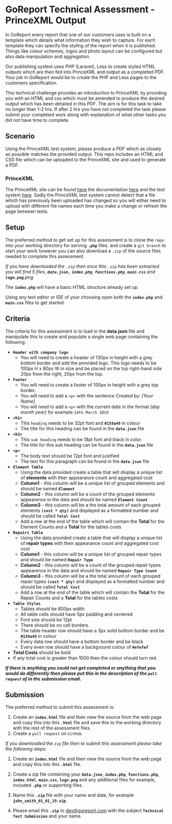 # GoReport Technical Assessment - PrinceXML Output

In GoReport every report that one of our customers uses is built on a template which details what information they wish to capture. For each template they can specify the styling of the report when it is published. Things like colour schemes, logos and photo layout can be configured but also data manipulation and aggregation.

Our publishing system uses PHP (Laravel), Less to create styled HTML outputs which are then fed into PrinceXML and output as a completed PDF. Your job in GoReport would be to create the PHP and Less pages to the customers specification.

This technical challenge provides an introduction to PrinceXML by providing you with an HTML and css which must be amended to produce the desired output which has been detailed in this PDF. The aim is for this task to take no longer than 1-2 hrs. If after 2 hrs you have not completed the task please submit your completed work along with explanation of what other tasks you did not have time to complete.

## Scenario

Using the PrinceXML test system, please produce a PDF which as closely as possible matches the provided output. This repo includes an HTML and CSS file which can be uploaded to the PrinceXML site and used to generate a PDF.

### PrinceXML

The PrinceXML site can be found [here](https://www.princexml.com/) the documentation [here](https://www.princexml.com/doc/intro-userguide/) and the test system [here](https://www.princexml.com/try/). Sadly the PrinceXML test system cannot detect that a file which has previously been uploaded has changed so you will either need to upload with different file names each time you make a change or refresh the page between tests.









## Setup

The preferred method to get set up for this assessment is to clone the `repo` into your working directory for serving **`.php`** files. and create a `git branch` to start your work however you can also download a `.zip` of the source files needed to complete this assessment.

_If you have downloaded the `.zip` then once this `.zip` has been extracted you will find 5 files, **`data.json,`** **`index.php`**,  **`functions.php`**, **`main.css`** and **`logo.png`**.png_

The **`index.php`** will have a basic HTML structure already set up.

Using any text editor or IDE of your choosing open both the **`index.php`** and **`main.css`** files to get started.

## Criteria

The criteria for this assessment is to load in the **data.json** file and manipulate this to create and populate a single web page containing the following:

- **`Header with company logo`**
  - You will need to create a header of 130px in height with a grey bottom border and add the provided logo. This logo needs to be 100px H x 80px W in size and be placed on the top right-hand side 20px from the right, 20px from the top.
- **`Footer`**
  - You will need to create a footer of 100px in height with a grey top border.
  - You will need to add a `<p>` with the sentence _Created by: [Your Name]_
  - You will need to add a `<p>` with the current date in the format _[day month year]_ for example `14th March 2019`
- **`<h1>`**
  - This `heading` needs to be 32pt font and **`#159a49`** in colour
  - The title for this heading can be found in the **`data.json`** file
- **`<h3>`**
  - This `sub heading` needs to be 18pt font and black in color.
  - The title for this sub heading can be found in the **`data.json`** file
- **`<p>`**
  - The body text should be 12pt font and justified
  - The text for this paragraph can be found in the **`data.json`** file
- **`Element Table`**
  - Using the data provided create a table that will display a unique list of **elements** with thier appearance count and aggregated cost
  - **Column1** - this column will be a unique list of grouped elements and should be named **`Element`**
  - **Column2** - this column will be a count of the grouped elements appearence in the data and should be named **`Element Count`**
  - **Column3** - this column will be a the total amount of each grouped elements **`(cost * qty)`** and displayed as a formatted number and should be called **`Total Cost`**
  - Add a row at the end of the table which will contain the **Total** for the Element Counts and a **Total** for the tables costs
- **`Repairs Table`**
  - Using the data provided create a table that will display a unique list of **repair types** with their appearance count and aggregated cost
cost
  - **Column1** - this column will be a unique list of grouped repair types and should be named **`Repair Type`**
  - **Column2** - this column will be a count of the grouped repair types appearence in the data and should be named **`Repair Type Count`**
  - **Column3** - this column will be a the total amount of each grouped repair types **`(cost * qty)`** and displayed as a formatted number and should be called **`Total Cost`**
  - Add a row at the end of the table which will contain the **Total** for the Repair Counts and a **Total** for the tables costs
- **`Table Styles`**
  - Tables should be 800px width
  - All table cells should have 5px padding and centered
  - Font size should be 12pt
  - There should be no cell borders.
  - The table header row should have a 3px solid bottom border and be **`#159a49`** in colour
  - Every data row should have a bottom border and be black
  - Every even row should have a background colour of **`#efefef`**
 - **Total Costs** should be bold
  - If any total cost is greater than 1000 then the colour should turn red.

**_If there is anything you could not get completed or anything that you would do differently then please put this in the description of the `pull request` of in the submission email._**

## Submission

The preferred method to submit this assessment is:
1. Create an **`index.html`** file and then view the source from the web page and copy this into this **`.html`** file and save this to the working directory with the rest of the assessment files.
2. Create a `pull request` on `GitHub`.

_If you downloaded the `zip` file then to submit this assessment please take the following steps:_

1. Create an **`index.html`** file and then view the source from the web page and copy this into this **`.html`** file.

2. Create a zip file containing your **`data.json`**, **`index.php`**, **`functions.php`**, **`index.html`**, **`main.css`**, **`logo.png`** and any additional files for example, included **`.php`** or supporting files.

3. Name this **`.zip`** file with your name and date, for example **`john_smith_01_01_19.zip`**.

4. Please email this **`.zip`** to [dev@goreport.com](dev@goreport.com) with the subject **`Technical Test Submission`** and your name.
